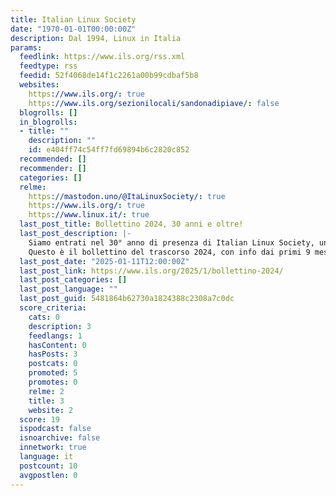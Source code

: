 ```yaml
---
title: Italian Linux Society
date: "1970-01-01T00:00:00Z"
description: Dal 1994, Linux in Italia
params:
  feedlink: https://www.ils.org/rss.xml
  feedtype: rss
  feedid: 52f4068de14f1c2261a00b99cdbaf5b8
  websites:
    https://www.ils.org/: true
    https://www.ils.org/sezionilocali/sandonadipiave/: false
  blogrolls: []
  in_blogrolls:
  - title: ""
    description: ""
    id: e404ff74c54ff7fd69894b6c2820c852
  recommended: []
  recommender: []
  categories: []
  relme:
    https://mastodon.uno/@ItaLinuxSociety/: true
    https://www.ils.org/: true
    https://www.linux.it/: true
  last_post_title: Bollettino 2024, 30 anni e oltre!
  last_post_description: |-
    Siamo entrati nel 30° anno di presenza di Italian Linux Society, una comunità crescente che non si è mai fermata!
    Questo è il bollettino del trascorso 2024, con info dai primi 9 mesi di nuovo
  last_post_date: "2025-01-11T12:00:00Z"
  last_post_link: https://www.ils.org/2025/1/bollettino-2024/
  last_post_categories: []
  last_post_language: ""
  last_post_guid: 5481864b62730a1824388c2308a7c0dc
  score_criteria:
    cats: 0
    description: 3
    feedlangs: 1
    hasContent: 0
    hasPosts: 3
    postcats: 0
    promoted: 5
    promotes: 0
    relme: 2
    title: 3
    website: 2
  score: 19
  ispodcast: false
  isnoarchive: false
  innetwork: true
  language: it
  postcount: 10
  avgpostlen: 0
---
```

